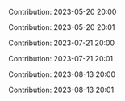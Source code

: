 Contribution: 2023-05-20 20:00

Contribution: 2023-05-20 20:01

Contribution: 2023-07-21 20:00

Contribution: 2023-07-21 20:01

Contribution: 2023-08-13 20:00

Contribution: 2023-08-13 20:01

